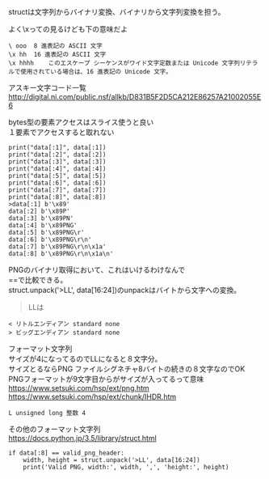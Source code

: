 
structは文字列からバイナリ変換、バイナリから文字列変換を担う。    


よく\xっての見るけども下の意味だよ    

```
\ ooo  8 進表記の ASCII 文字
\x hh  16 進表記の ASCII 文字
\x hhhh    このエスケープ シーケンスがワイド文字定数または Unicode 文字列リテラルで使用されている場合は、16 進表記の Unicode 文字。
```

アスキー文字コード一覧    
http://digital.ni.com/public.nsf/allkb/D831B5F2D5CA212E86257A21002055E6    


bytes型の要素アクセスはスライス使うと良い    
１要素でアクセスすると取れない    


```
print("data[:1]", data[:1])
print("data[:2]", data[:2])
print("data[:3]", data[:3])
print("data[:4]", data[:4])
print("data[:5]", data[:5])
print("data[:6]", data[:6])
print("data[:7]", data[:7])
print("data[:8]", data[:8])
>data[:1] b'\x89'
data[:2] b'\x89P'
data[:3] b'\x89PN'
data[:4] b'\x89PNG'
data[:5] b'\x89PNG\r'
data[:6] b'\x89PNG\r\n'
data[:7] b'\x89PNG\r\n\x1a'
data[:8] b'\x89PNG\r\n\x1a\n'

```

PNGのバイナリ取得において、これはいけるわけなんで    
==で比較できる。    
struct.unpack('>LL', data[16:24])のunpackはバイトから文字への変換。    
>LLは

```
< リトルエンディアン standard none
> ビッグエンディアン standard none
```

フォーマット文字列    
サイズが4になってるのでLLになると８文字分。    
サイズとるならPNG ファイルシグネチャ8バイトの続きの８文字なのでOK    
PNGフォーマットが9文字目からがサイズが入ってるって意味    
https://www.setsuki.com/hsp/ext/png.htm    
https://www.setsuki.com/hsp/ext/chunk/IHDR.htm    


```
L unsigned long 整数 4
```

その他のフォーマット文字列    
https://docs.python.jp/3.5/library/struct.html    


```
if data[:8] == valid_png_header:
    width, height = struct.unpack('>LL', data[16:24])
    print('Valid PNG, width:', width, ',', 'height:', height)
```


